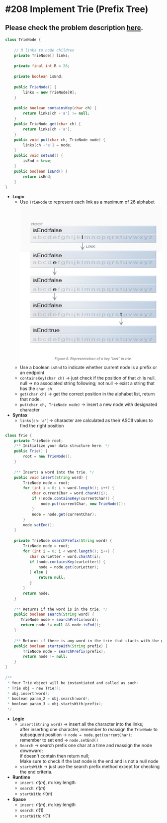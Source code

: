 # #208 Implement Trie (Prefix Tree) 

## Please check the problem description [here](https://leetcode.com/problems/implement-trie-prefix-tree/).

```Java
class TrieNode {

    // R links to node children
    private TrieNode[] links;

    private final int R = 26;

    private boolean isEnd;

    public TrieNode() {
        links = new TrieNode[R];
    }

    public boolean containsKey(char ch) {
        return links[ch -'a'] != null;
    }
    public TrieNode get(char ch) {
        return links[ch -'a'];
    }
    public void put(char ch, TrieNode node) {
        links[ch -'a'] = node;
    }
    public void setEnd() {
        isEnd = true;
    }
    public boolean isEnd() {
        return isEnd;
    }
}
```
* **Logic**
  * Use `TrieNode` to represent each link as a maximum of 26 alphabet  
  ![alt text](Week%20of%207.13%20Images/20801.png)
  * Use a boolean `isEnd` to indicate whether current node is a prefix or an endpoint
  * `containsKey(char ch)` -> just check if the position of that `ch` is null. null -> no associated string following; not null -> exist a string that has the `char ch`
  * `get(char ch)` -> get the correct position in the alphabet list, return that node.
  * `put(char ch, TrieNode node)` -> insert a new node with designated character
* **Syntax**
  * `links[ch-'a']`-> character are calculated as their ASCII values to find the right position 

```Java
class Trie {
    private TrieNode root;
    /** Initialize your data structure here. */
    public Trie() {
        root = new TrieNode();
    }
    
    /** Inserts a word into the trie. */
    public void insert(String word) {
        TrieNode node = root;
        for (int i = 0; i < word.length(); i++) {
            char currentChar = word.charAt(i);
            if (!node.containsKey(currentChar)) {
                node.put(currentChar, new TrieNode());
            }
            node = node.get(currentChar);
        }
        node.setEnd();
    }
    
    private TrieNode searchPrefix(String word) {
        TrieNode node = root;
        for (int i = 0; i < word.length(); i++) {
           char curLetter = word.charAt(i);
           if (node.containsKey(curLetter)) {
               node = node.get(curLetter);
           } else {
               return null;
           }
        }
        return node;
    }
    
    /** Returns if the word is in the trie. */
    public boolean search(String word) {
       TrieNode node = searchPrefix(word);
       return node != null && node.isEnd();
    }
    
    /** Returns if there is any word in the trie that starts with the given prefix. */
    public boolean startsWith(String prefix) {
        TrieNode node = searchPrefix(prefix);
        return node != null;
    }
}

/**
 * Your Trie object will be instantiated and called as such:
 * Trie obj = new Trie();
 * obj.insert(word);
 * boolean param_2 = obj.search(word);
 * boolean param_3 = obj.startsWith(prefix);
 */
```
* **Logic**
  * `insert(String word)` -> insert all the character into the links;  
   after inserting one character, remember to reassign the `TrieNode` to subsequent position -> `node = node.get(currentChar)`;  
   remember to set end -> `node.setEnd()`
  * `Search` -> search prefix one char at a time and reassign the node downward;    
    if doesn't contain then return null;  
    Make sure to check if the last node is the end and is not a null node
  * `startsWith` -> just use the search prefix method except for checking the end criteria.
* **Runtime**
  * `insert`: $\mathcal{O}(m)$, m: key length
  * `search`: $\mathcal{O}(m)$
  * `startWith`: $\mathcal{O}(m)$
* **Space**
  * `insert`: $\mathcal{O}(m)$, m: key length
  * `search`: $\mathcal{O}(1)$
  * `startWith`: $\mathcal{O}(1)$


